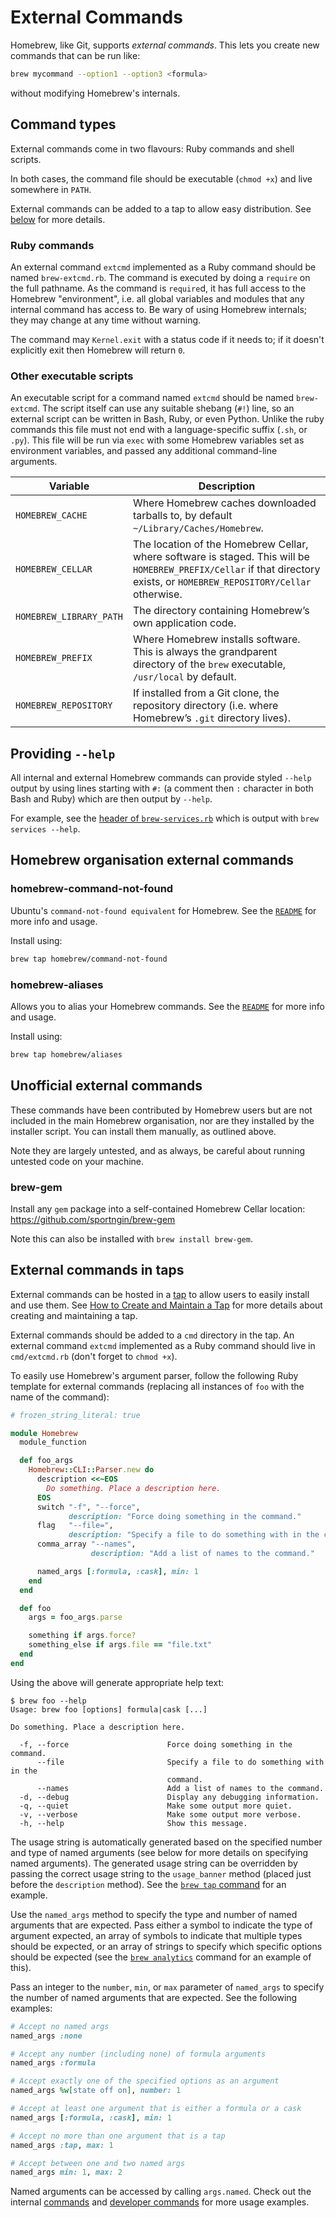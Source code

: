 # External Commands

Homebrew, like Git, supports *external commands*. This lets you create new commands that can be run like:

```sh
brew mycommand --option1 --option3 <formula>
```

without modifying Homebrew's internals.

## Command types
External commands come in two flavours: Ruby commands and shell scripts.

In both cases, the command file should be executable (`chmod +x`) and live somewhere in `PATH`.

External commands can be added to a tap to allow easy distribution. See [below](#external-commands-in-taps) for more details.

### Ruby commands
An external command `extcmd` implemented as a Ruby command should be named `brew-extcmd.rb`. The command is executed by doing a `require` on the full pathname. As the command is `require`d, it has full access to the Homebrew "environment", i.e. all global variables and modules that any internal command has access to. Be wary of using Homebrew internals; they may change at any time without warning.

The command may `Kernel.exit` with a status code if it needs to; if it doesn't explicitly exit then Homebrew will return `0`.

### Other executable scripts
An executable script for a command named `extcmd` should be named `brew-extcmd`. The script itself can use any suitable shebang (`#!`) line, so an external script can be written in Bash, Ruby, or even Python. Unlike the ruby commands this file must not end with a language-specific suffix (`.sh`, or `.py`). This file will be run via `exec` with some Homebrew variables set as environment variables, and passed any additional command-line arguments.

| Variable               | Description                                                                                                                                                                 |
|------------------------|-----------------------------------------------------------------------------------------------------------------------------------------------------------------------------|
| `HOMEBREW_CACHE`       | Where Homebrew caches downloaded tarballs to, by default `~/Library/Caches/Homebrew`.                                                                                       |
| `HOMEBREW_CELLAR`      | The location of the Homebrew Cellar, where software is staged. This will be `HOMEBREW_PREFIX/Cellar` if that directory exists, or `HOMEBREW_REPOSITORY/Cellar` otherwise.   |
| `HOMEBREW_LIBRARY_PATH`| The directory containing Homebrew’s own application code.                                                                                                                   |
| `HOMEBREW_PREFIX`      | Where Homebrew installs software. This is always the grandparent directory of the `brew` executable, `/usr/local` by default.                                               |
| `HOMEBREW_REPOSITORY`  | If installed from a Git clone, the repository directory (i.e. where Homebrew’s `.git` directory lives).                                                                       |

## Providing `--help`

All internal and external Homebrew commands can provide styled `--help` output by using lines starting with `#:` (a comment then `:` character in both Bash and Ruby) which are then output by `--help`.

For example, see the [header of `brew-services.rb`](https://github.com/Homebrew/homebrew-services/blob/a58a1fe9145de4e50e1cbfb5b0e8a30087826393/cmd/brew-services.rb#L1-L23) which is output with `brew services --help`.

## Homebrew organisation external commands

### homebrew-command-not-found
Ubuntu's `command-not-found equivalent` for Homebrew.
See the [`README`](https://github.com/Homebrew/homebrew-command-not-found/blob/HEAD/README.md) for more info and usage.

Install using:

```sh
brew tap homebrew/command-not-found
```

### homebrew-aliases
Allows you to alias your Homebrew commands.
See the [`README`](https://github.com/Homebrew/homebrew-aliases/blob/HEAD/README.md) for more info and usage.

Install using:

```sh
brew tap homebrew/aliases
```

## Unofficial external commands
These commands have been contributed by Homebrew users but are not included in the main Homebrew organisation, nor are they installed by the installer script. You can install them manually, as outlined above.

Note they are largely untested, and as always, be careful about running untested code on your machine.

### brew-gem
Install any `gem` package into a self-contained Homebrew Cellar location: <https://github.com/sportngin/brew-gem>

Note this can also be installed with `brew install brew-gem`.

## External commands in taps
External commands can be hosted in a [tap](Taps.md) to allow users to easily install and use them. See [How to Create and Maintain a Tap](How-to-Create-and-Maintain-a-Tap.md) for more details about creating and maintaining a tap.

External commands should be added to a `cmd` directory in the tap. An external command `extcmd` implemented as a Ruby command should live in `cmd/extcmd.rb` (don't forget to `chmod +x`).

To easily use Homebrew's argument parser, follow the following Ruby template for external commands (replacing all instances of `foo` with the name of the command):

```ruby
# frozen_string_literal: true

module Homebrew
  module_function

  def foo_args
    Homebrew::CLI::Parser.new do
      description <<~EOS
        Do something. Place a description here.
      EOS
      switch "-f", "--force",
             description: "Force doing something in the command."
      flag   "--file=",
             description: "Specify a file to do something with in the command."
      comma_array "--names",
                  description: "Add a list of names to the command."

      named_args [:formula, :cask], min: 1
    end
  end

  def foo
    args = foo_args.parse

    something if args.force?
    something_else if args.file == "file.txt"
  end
end
```

Using the above will generate appropriate help text:

```console
$ brew foo --help
Usage: brew foo [options] formula|cask [...]

Do something. Place a description here.

  -f, --force                      Force doing something in the command.
      --file                       Specify a file to do something with in the
                                   command.
      --names                      Add a list of names to the command.
  -d, --debug                      Display any debugging information.
  -q, --quiet                      Make some output more quiet.
  -v, --verbose                    Make some output more verbose.
  -h, --help                       Show this message.
```

The usage string is automatically generated based on the specified number and type of named arguments (see below for more details on specifying named arguments). The generated usage string can be overridden by passing the correct usage string to the `usage_banner` method (placed just before the `description` method). See the [`brew tap` command](https://github.com/Homebrew/brew/blob/HEAD/Library/Homebrew/cmd/tap.rb) for an example.

Use the `named_args` method to specify the type and number of named arguments that are expected. Pass either a symbol to indicate the type of argument expected, an array of symbols to indicate that multiple types should be expected, or an array of strings to specify which specific options should be expected (see the [`brew analytics`](https://github.com/Homebrew/brew/blob/HEAD/Library/Homebrew/cmd/analytics.rb) command for an example of this).

Pass an integer to the `number`, `min`, or `max` parameter of `named_args` to specify the number of named arguments that are expected. See the following examples:

```ruby
# Accept no named args
named_args :none

# Accept any number (including none) of formula arguments
named_args :formula

# Accept exactly one of the specified options as an argument
named_args %w[state off on], number: 1

# Accept at least one argument that is either a formula or a cask
named_args [:formula, :cask], min: 1

# Accept no more than one argument that is a tap
named_args :tap, max: 1

# Accept between one and two named args
named_args min: 1, max: 2
```

Named arguments can be accessed by calling `args.named`. Check out the internal [commands](https://github.com/Homebrew/brew/tree/HEAD/Library/Homebrew/cmd) and [developer commands](https://github.com/Homebrew/brew/tree/HEAD/Library/Homebrew/dev-cmd) for more usage examples.
